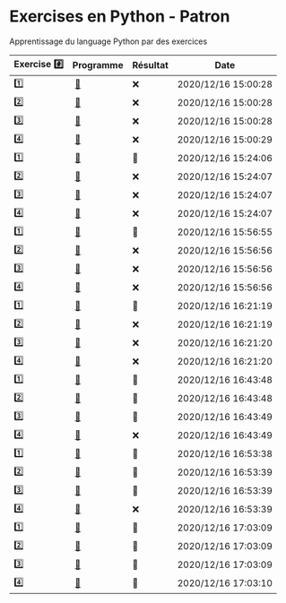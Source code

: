# Exercises en Python - Patron

Apprentissage du language Python par des exercices

|  Exercise :hash:  |  Programme | Résultat | Date |
|-------------------|------------|----------|------|
| :one: | [:bookmark:](01/programme.py) | :x: | 2020/12/16 15:00:28 |
| :two: | [:bookmark:](02/programme.py) | :x: | 2020/12/16 15:00:28 |
| :three: | [:bookmark:](03/programme.py) | :x: | 2020/12/16 15:00:28 |
| :four: | [:bookmark:](04/programme.py) | :x: | 2020/12/16 15:00:29 |
| :one: | [:bookmark:](01/programme.py) | :tada: | 2020/12/16 15:24:06 |
| :two: | [:bookmark:](02/programme.py) | :x: | 2020/12/16 15:24:07 |
| :three: | [:bookmark:](03/programme.py) | :x: | 2020/12/16 15:24:07 |
| :four: | [:bookmark:](04/programme.py) | :x: | 2020/12/16 15:24:07 |
| :one: | [:bookmark:](01/programme.py) | :tada: | 2020/12/16 15:56:55 |
| :two: | [:bookmark:](02/programme.py) | :x: | 2020/12/16 15:56:56 |
| :three: | [:bookmark:](03/programme.py) | :x: | 2020/12/16 15:56:56 |
| :four: | [:bookmark:](04/programme.py) | :x: | 2020/12/16 15:56:56 |
| :one: | [:bookmark:](01/programme.py) | :tada: | 2020/12/16 16:21:19 |
| :two: | [:bookmark:](02/programme.py) | :x: | 2020/12/16 16:21:19 |
| :three: | [:bookmark:](03/programme.py) | :x: | 2020/12/16 16:21:20 |
| :four: | [:bookmark:](04/programme.py) | :x: | 2020/12/16 16:21:20 |
| :one: | [:bookmark:](01/programme.py) | :tada: | 2020/12/16 16:43:48 |
| :two: | [:bookmark:](02/programme.py) | :tada: | 2020/12/16 16:43:48 |
| :three: | [:bookmark:](03/programme.py) | :tada: | 2020/12/16 16:43:49 |
| :four: | [:bookmark:](04/programme.py) | :x: | 2020/12/16 16:43:49 |
| :one: | [:bookmark:](01/programme.py) | :tada: | 2020/12/16 16:53:38 |
| :two: | [:bookmark:](02/programme.py) | :tada: | 2020/12/16 16:53:39 |
| :three: | [:bookmark:](03/programme.py) | :tada: | 2020/12/16 16:53:39 |
| :four: | [:bookmark:](04/programme.py) | :x: | 2020/12/16 16:53:39 |
| :one: | [:bookmark:](01/programme.py) | :tada: | 2020/12/16 17:03:09 |
| :two: | [:bookmark:](02/programme.py) | :tada: | 2020/12/16 17:03:09 |
| :three: | [:bookmark:](03/programme.py) | :tada: | 2020/12/16 17:03:09 |
| :four: | [:bookmark:](04/programme.py) | :tada: | 2020/12/16 17:03:10 |
